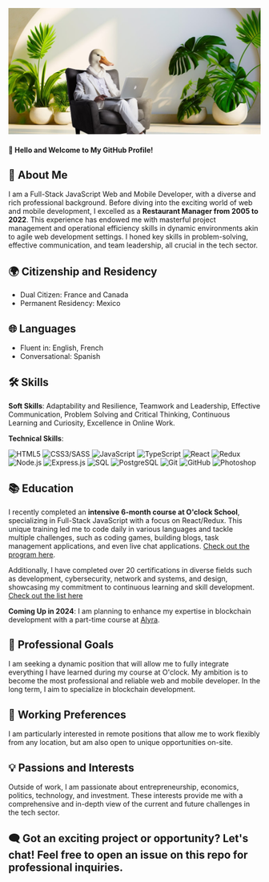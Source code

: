 ![Bannière](https://github.com/yannick-leguennec/yannick-leguennec/blob/main/banner_github.jpg)


#### 👋 Hello and Welcome to My GitHub Profile!

## 🌟 About Me
I am a Full-Stack JavaScript Web and Mobile Developer, with a diverse and rich professional background. Before diving into the exciting world of web and mobile development, I excelled as a **Restaurant Manager from 2005 to 2022**. This experience has endowed me with masterful project management and operational efficiency skills in dynamic environments akin to agile web development settings. I honed key skills in problem-solving, effective communication, and team leadership, all crucial in the tech sector.


## 🌍 Citizenship and Residency
- Dual Citizen: France and Canada
- Permanent Residency: Mexico


## 🌐 Languages
- Fluent in: English, French
- Conversational: Spanish


## 🛠 Skills
 **Soft Skills**: Adaptability and Resilience, Teamwork and Leadership, Effective Communication, Problem Solving and Critical Thinking, Continuous Learning and Curiosity, Excellence in Online Work.
 
 **Technical Skills**:
  
  ![HTML5](https://img.shields.io/badge/-HTML5-black?style=flat-square&logo=html5)
  ![CSS3/SASS](https://img.shields.io/badge/-CSS3-black?style=flat-square&logo=css3)
  ![JavaScript](https://img.shields.io/badge/-JavaScript-black?style=flat-square&logo=javascript)
  ![TypeScript](https://img.shields.io/badge/-TypeScript-black?style=flat-square&logo=typescript)
  ![React](https://img.shields.io/badge/-React-black?style=flat-square&logo=react)
  ![Redux](https://img.shields.io/badge/-Redux-black?style=flat-square&logo=redux)
  ![Node.js](https://img.shields.io/badge/-Node.js-black?style=flat-square&logo=node.js)
  ![Express.js](https://img.shields.io/badge/-Express.js-black?style=flat-square&logo=express)
  ![SQL](https://img.shields.io/badge/-SQL-black?style=flat-square&logo=mysql)
  ![PostgreSQL](https://img.shields.io/badge/-PostgreSQL-black?style=flat-square&logo=postgresql)
  ![Git](https://img.shields.io/badge/-Git-black?style=flat-square&logo=git)
  ![GitHub](https://img.shields.io/badge/-GitHub-black?style=flat-square&logo=github)
  ![Photoshop](https://img.shields.io/badge/-Photoshop-black?style=flat-square&logo=adobephotoshop)


## 📚 Education
I recently completed an **intensive 6-month course at O'clock School**, specializing in Full-Stack JavaScript with a focus on React/Redux. This unique training led me to code daily in various languages and tackle multiple challenges, such as coding games, building blogs, task management applications, and even live chat applications. [Check out the program here](https://oclock.io/formations/developpeur-web-fullstack-javascript).

Additionally, I have completed over 20 certifications in diverse fields such as development, cybersecurity, network and systems, and design, showcasing my commitment to continuous learning and skill development. [Check out the list here](https://github.com/yannick-leguennec/yannick-leguennec/blob/main/list_certificates.md)

**Coming Up in 2024**: I am planning to enhance my expertise in blockchain development with a part-time course at [Alyra](https://www.alyra.fr/formations/decouvrir-la-formation-developpeur-blockchain-alyra).

## 🚀 Professional Goals
I am seeking a dynamic position that will allow me to fully integrate everything I have learned during my course at O'clock. My ambition is to become the most professional and reliable web and mobile developer. In the long term, I aim to specialize in blockchain development.

## 💼 Working Preferences
I am particularly interested in remote positions that allow me to work flexibly from any location, but am also open to unique opportunities on-site.

## 💡 Passions and Interests
Outside of work, I am passionate about entrepreneurship, economics, politics, technology, and investment. These interests provide me with a comprehensive and in-depth view of the current and future challenges in the tech sector.

## 🗨️ Got an exciting project or opportunity? Let's chat! Feel free to open an issue on this repo for professional inquiries.


[comment]: <> (🗨️ For professional inquiries, feel free to open an issue on this repository.)
